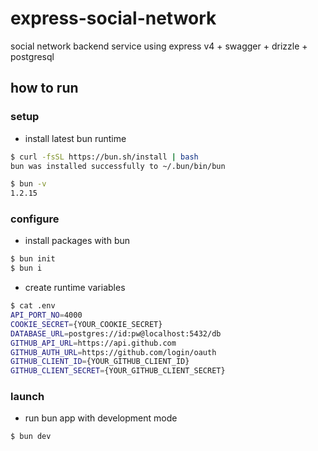 # express-social-network

social network backend service using express v4 + swagger + drizzle + postgresql

## how to run

### setup

- install latest bun runtime

```sh
$ curl -fsSL https://bun.sh/install | bash
bun was installed successfully to ~/.bun/bin/bun

$ bun -v
1.2.15
```

### configure

- install packages with bun

```sh
$ bun init
$ bun i
```

- create runtime variables

```sh
$ cat .env
API_PORT_NO=4000
COOKIE_SECRET={YOUR_COOKIE_SECRET}
DATABASE_URL=postgres://id:pw@localhost:5432/db
GITHUB_API_URL=https://api.github.com
GITHUB_AUTH_URL=https://github.com/login/oauth
GITHUB_CLIENT_ID={YOUR_GITHUB_CLIENT_ID}
GITHUB_CLIENT_SECRET={YOUR_GITHUB_CLIENT_SECRET}
```

### launch

- run bun app with development mode

```sh
$ bun dev
```

